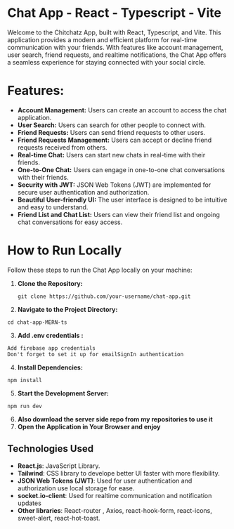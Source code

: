 # Chat App - React - Typescript - Vite

Welcome to the Chitchatz  App, built with React, Typescript, and Vite. This application provides a modern and efficient platform for real-time communication with your friends. With features like account management, user search, friend requests, and realtime notifications, the Chat App offers a seamless experience for staying connected with your social circle. 


# Features:
- **Account Management:** Users can create an account to access the chat application.
- **User Search:** Users can search for other people to connect with.
- **Friend Requests:** Users can send friend requests to other users.
- **Friend Requests Management:** Users can accept or decline friend requests received from others.
- **Real-time Chat:** Users can start new chats in real-time with their friends.
- **One-to-One Chat:** Users can engage in one-to-one chat conversations with their friends.
- **Security with JWT:** JSON Web Tokens (JWT) are implemented for secure user authentication and authorization.
- **Beautiful User-friendly UI:** The user interface is designed to be intuitive and easy to understand.
- **Friend List and Chat List:** Users can view their friend list and ongoing chat conversations for easy access.



# How to Run Locally

Follow these steps to run the Chat App locally on your machine:

1. **Clone the Repository:**

   ```
   git clone https://github.com/your-username/chat-app.git

   ````
2. **Navigate to the Project Directory:**

```` 
cd chat-app-MERN-ts
````

3. **Add .env credentials :**

````
Add firebase app credentials
Don't forget to set it up for emailSignIn authentication
````
4. **Install Dependencies:**
````
npm install 
````
5. **Start the Development Server:**
````
npm run dev
````
6. **Also download the server side repo from my repositories to use it**
7. **Open the Application in Your Browser and enjoy**



## Technologies Used

- **React.js**: JavaScript Library.
- **Tailwind**: CSS library to develope better UI faster with more flexibility.
- **JSON Web Tokens (JWT)**: Used for user authentication and authorization use local storage for ease.
- **socket.io-client**: Used for realtime communication and notification updates
- **Other libraries**: React-router , Axios, react-hook-form, react-icons, sweet-alert, react-hot-toast.
